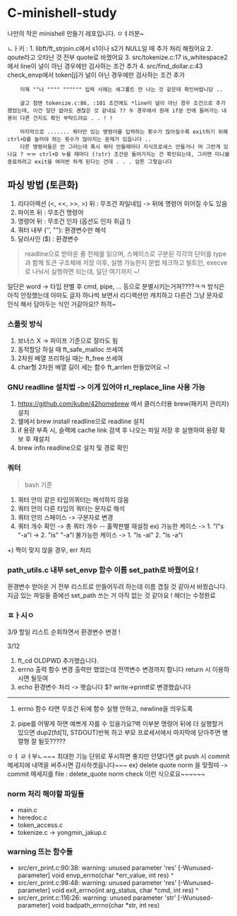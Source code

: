 # C-minishell-study
나만의 작은 minishell 만들기 레포입니다.
ㅇㅕ러분~

ㄴㅏ키 : 1. libft/ft_strjoin.c에서 s1이나 s2가 NULL일 때 추가 처리 해줬어요
		2. qoute라고 오타난 것 전부 quote로 바꿨어요
		3. src/tokenize.c:17 is_whitespace2에서 line이 널이 아닌 경우에만 검사하는 조건 추가
		4. src/find_dollar.c:43 check_envp에서 token[j]가 널이 아닌 경우에만 검사하는 조건 추가

		이제 ""나 """" """""" 입력 시에는 세그폴트 안 나는 것 같은데 확인바랍니당 ..

		글고 첨엔 tokenize.c:86, :101 조건에도 *line이 널이 아닌 경우 조건으로 추가했었는데, 이건 일단 없어도 괜찮은 것 같네요 ?? 두 경우에서 원래 if문 안에 들어가는 내용이 다른 건지도 확인 부탁드려요 . . ! !

		마지막으로 ....... 쿼터만 있는 명령어를 입력하는 횟수가 많아질수록 exit하기 위해 ctrl+D를 눌러야 하는 횟수가 많아지는 문제가 있읍니다 ..
		다른 명령어들은 안 그러는데 혹시 쿼터 만들때마다 자식프로세스 만들거나 머 그런게 있나요 ? ㅠㅠ ctrl+D 누를 때마다 (!str) 조건문 들어가지는 건 확인되는데, 그러면 미니쉘 종료하려고 exit을 여러번 하게 된다는 건데 . . . 암튼 그렇습니다

## 파싱 방법 (토큰화)
1. 리다이렉션 (<, <<, >>, >) 뒤 : 무조건 파일네임 -> 뒤에 명령어 이어질 수도 있음
2. 파이프 뒤 : 무조건 명령어
3. 명령어 뒤 : 무조건 인자 (옵션도 인자 취급 !)
4. 쿼터 내부 ('', ""): 환경변수만 해석
5. 달러사인 ($) : 환경변수
> readline으로 받아온 줄 전체를 읽으며, 스페이스로 구분된 각각의 단어를 type과 함께 토큰 구조체에 저장
이후, 실행 가능한지 문법 체크하고 빌트인, execve로 나눠서 실행하면 되는데, 일단 여기까지 ~!

일단은 word -> 타입 판별 후 cmd, pipe, ... 등으로 분별시키는거져????ㅋㅋ
방식은 아직 안정했는데 아마도 글자 하나씩 보면서 리디랙션만 캐치하고 다른건 그냥 문자로 인식 해서 담아두는 식인 거같아요!? 허걱~

### 스플릿 방식
1. 보너스 X -> 파이프 기준으로 잘라도 됨
2. 동적할당 하실 때 ft_safe_malloc 쓰세여
3. 2차원 배열 프리하실 때는 ft_free 쓰세여
4. char형 2차원 배열 길이 세는 함수 ft_arrlen 만들었어요 ~!

### GNU readline 설치법 -> 이게 있어야 rl_replace_line 사용 가능
1. https://github.com/kube/42homebrew 에서 클러스터용 brew(패키지 관리자) 설치
2. 쉘에서 brew install readline으로 readline 설치
3. if 용량 부족 시, 슬랙에 cache link 검색 후 나오는 파일 저장 후 실행하여 용량 확보 후 재설치
4. brew info readline으로 설치 및 경로 확인

### 쿼터
> bash 기준
1. 쿼터 안의 같은 타입의쿼터는 해석하지 않음
2. 쿼터 안의 다른 타입의 쿼터는 문자로 해석
3. 쿼터 안의 스페이스 -> 구분자로 변경
4. 쿼터 개수 확인 -> 총 쿼터 개수 -- 홀짝판별 재설정
ex)
 가능한 케이스
 -> 1. "l"s "-a"l ->
	2. "ls" "-a"l
 불가능한 케이스
 -> 1. "ls -al"
	2. "ls -a"l

+) 짝이 맞지 않을 경우, err 처리

### path_utils.c 내부 set_envp 함수 이름 set_path로 바꿨어요 !
환경변수 받아온 거 전부 리스트로 만들어두려 하는데 이름 겹칠 것 같아서 바꿨습니다.
지금 있는 파일들 중에선 set_path 쓰는 거 아직 없는 것 같아요 ! 헤더는 수정완료

### ㅍㅏ시ㅇ

3/9 할일
리스트 순회하면서 환경변수 변경 !

3/12
1. ft_cd OLDPWD 추가했습니다.
2. errno 출력 함수 변경
출력만 했었는데 전역변수 변경까지 합니다 return 시 이용하시면 될듯여
3. echo 환경변수 처리 -> 햇습니다 $? write->printf로 변경했습니다
---

1. errno 함수 타면 무조건 뒤에 함수 실행 안하고, newline을 띄우도록

2. pipe를 어떻게 하면 예쁘게 자를 수 있을가요?벅
이부분 명령어 뒤에 더 실행할거 있으면 dup2(fd[1], STDOUT)반복 하고
부모 프로세서에서 마지막에 닫아주면 병렬형 잘 될듯?????

ㅇㅕ ㄹㅓ부ㄴ~~~
최대한 기능 단위로 푸시하면 좋지만 안댔다면 git push 시 commit 메세지에 내역을 써주시면 감사하겟읍니다~~~
ex) delete quote norm 을 맞췄따 -> commit 메세지를 file : delete_quote norm check 이런 식으로요~~~~~~



### norm 처리 해야할 파일들
- main.c
- heredoc.c
- token_access.c
- tokenize.c -> yongmin_jakup.c

### warning 뜨는 함수들
- src/err_print.c:90:38: warning: unused parameter 'res' [-Wunused-parameter]
	void    envp_errno(char *err_value, int res)
                                        ^
- src/err_print.c:96:48: warning: unused parameter 'res' [-Wunused-parameter]
	void    exit_errno(int arg_status, char *cmd, int res)
                                                  ^
- src/err_print.c:116:26: warning: unused parameter 'str' [-Wunused-parameter]
	void    badpath_errno(char *str, int res)